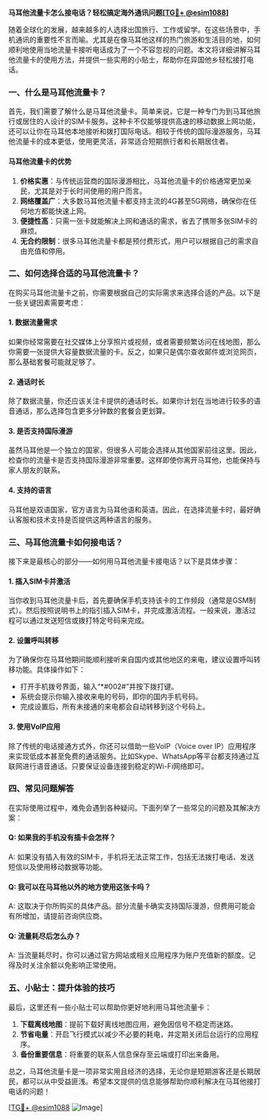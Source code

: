 **马耳他流量卡怎么接电话？轻松搞定海外通讯问题[[TG💪+ @esim1088](https://t.me/s/esim1088)]**

随着全球化的发展，越来越多的人选择出国旅行、工作或留学。在这些场景中，手机通讯的重要性不言而喻。尤其是在像马耳他这样的热门旅游和生活目的地，如何顺利地使用当地流量卡接听电话成为了一个不容忽视的问题。本文将详细讲解马耳他流量卡的使用方法，并提供一些实用的小贴士，帮助你在异国他乡轻松接打电话。

### 一、什么是马耳他流量卡？

首先，我们需要了解什么是马耳他流量卡。简单来说，它是一种专门为到马耳他旅行或居住的人设计的SIM卡服务。这种卡不仅能够提供高速的移动数据上网功能，还可以让你在马耳他本地接听和拨打国际电话。相较于传统的国际漫游服务，马耳他流量卡的成本更低，使用更灵活，非常适合短期旅行者和长期居住者。

#### 马耳他流量卡的优势

1. **价格实惠**：与传统运营商的国际漫游相比，马耳他流量卡的价格通常更加亲民，尤其是对于长时间使用的用户而言。
2. **网络覆盖广**：大多数马耳他流量卡都支持主流的4G甚至5G网络，确保你在任何地方都能快速上网。
3. **便捷性高**：只需一张卡就能解决上网和通话的需求，省去了携带多张SIM卡的麻烦。
4. **无合约限制**：很多马耳他流量卡都是预付费形式，用户可以根据自己的需求自由充值和停用。

### 二、如何选择合适的马耳他流量卡？

在购买马耳他流量卡之前，你需要根据自己的实际需求来选择合适的产品。以下是一些关键因素需要考虑：

#### 1. 数据流量需求
如果你经常需要在社交媒体上分享照片或视频，或者需要频繁访问在线地图，那么你需要一张提供大容量数据流量的卡。反之，如果只是偶尔查收邮件或浏览网页，那么基础套餐可能就足够了。

#### 2. 通话时长
除了数据流量，你还应该关注卡提供的通话时长。如果你计划在当地进行较多的语音通话，那么选择包含更多分钟数的套餐会更划算。

#### 3. 是否支持国际漫游
虽然马耳他是一个独立的国家，但很多人可能会选择从其他国家前往这里。因此，检查你的流量卡是否支持国际漫游非常重要。这样即使你离开马耳他，也能保持与家人朋友的联系。

#### 4. 支持的语言
马耳他是双语国家，官方语言为马耳他语和英语。因此，在选择流量卡时，最好确认客服和技术支持是否提供这两种语言的服务。

### 三、马耳他流量卡如何接电话？

接下来是最核心的部分——如何用马耳他流量卡接电话？以下是具体步骤：

#### 1. 插入SIM卡并激活
当你收到马耳他流量卡后，首先要确保手机支持该卡的工作频段（通常是GSM制式）。然后按照说明书上的指引插入SIM卡，并完成激活流程。一般来说，激活过程可以通过发送短信或拨打特定号码来完成。

#### 2. 设置呼叫转移
为了确保你在马耳他期间能顺利接听来自国内或其他地区的来电，建议设置呼叫转移功能。具体操作如下：
- 打开手机拨号界面，输入“*#002#”并按下拨打键。
- 系统会提示你输入接收来电的号码，即你的国内手机号码。
- 完成设置后，所有未接通的来电都会自动转移到这个号码上。

#### 3. 使用VoIP应用
除了传统的电话接通方式外，你还可以借助一些VoIP（Voice over IP）应用程序来实现低成本甚至免费的通话服务。比如Skype、WhatsApp等平台都支持通过互联网进行语音通话。只要保证设备连接到稳定的Wi-Fi网络即可。

### 四、常见问题解答

在实际使用过程中，难免会遇到各种疑问。下面列举了一些常见的问题及其解决方案：

#### Q: 如果我的手机没有插卡会怎样？
A: 如果没有插入有效的SIM卡，手机将无法正常工作，包括无法拨打电话、发送短信以及使用移动数据等功能。

#### Q: 我可以在马耳他以外的地方使用这张卡吗？
A: 这取决于你所购买的具体产品。部分流量卡确实支持国际漫游，但费用可能会有所增加，请提前咨询供应商。

#### Q: 流量耗尽后怎么办？
A: 当流量耗尽时，你可以通过官方网站或相关应用程序为账户充值新的额度。记得及时关注余额以免影响正常使用。

### 五、小贴士：提升体验的技巧

最后，这里还有一些小贴士可以帮助你更好地利用马耳他流量卡：

1. **下载离线地图**：提前下载好离线地图应用，避免因信号不稳定而迷路。
2. **节省电量**：开启飞行模式以减少不必要的耗电，并定期关闭后台运行的应用程序。
3. **备份重要信息**：将重要的联系人信息保存至云端或打印出来备用。

总之，马耳他流量卡是一项非常实用且经济的选择，无论你是短期游客还是长期居民，都可以从中受益匪浅。希望本文提供的信息能够帮助你顺利解决在马耳他接打电话的问题！

[[TG💪+ @esim1088](https://t.me/s/esim1088) ![Image](https://i.postimg.cc/4NQfJmqS/Snipaste-2025-05-13-00-14-12.png)]
